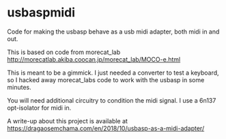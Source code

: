 # usbaspmidi
Code for making the usbasp behave as a usb midi adapter, both midi in and out.

This is based on code from morecat_lab
http://morecatlab.akiba.coocan.jp/morecat_lab/MOCO-e.html

This is meant to be a gimmick. I just needed a converter to test a keyboard, so I hacked away morecat_labs code to work with the usbasp in some minutes. 

You will need additional circuitry to condition the midi signal. 
I use a 6n137 opt-isolator for midi in.

A write-up about this project is available at https://dragaosemchama.com/en/2018/10/usbasp-as-a-midi-adapter/
